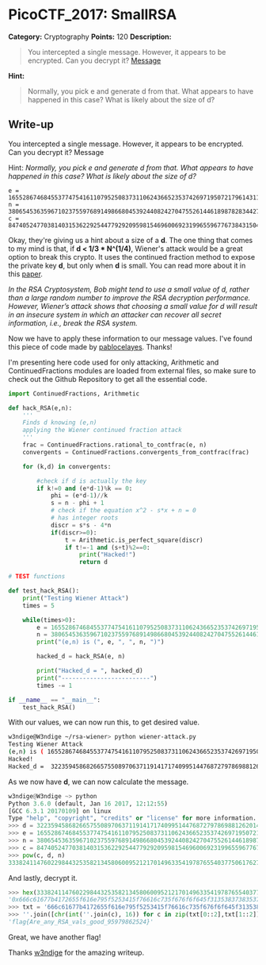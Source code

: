 # PicoCTF_2017: SmallRSA

**Category:** Cryptography
**Points:** 120
**Description:**

>You intercepted a single message. However, it appears to be encrypted. Can you decrypt it? [Message](clue.txt)

**Hint:**

>Normally, you pick e and generate d from that. What appears to have happened in this case? What is likely about the size of d?

## Write-up

You intercepted a single message. However, it appears to be encrypted. Can you decrypt it? Message

Hint:  _Normally, you pick e and generate d from that. What appears to have happened in this case? What is likely about the size of d?_

```text
e = 165528674684553774754161107952508373110624366523537426971950721796143115780129435315899759675151336726943047090419484833345443949104434072639959175019000332954933802344468968633829926100061874628202284567388558408274913523076548466524630414081156553457145524778651651092522168245814433643807177041677885126141
n = 380654536359671023755976891498668045392440824270475526144618987828344270045182740160077144588766610702530210398859909208327353118643014342338185873507801667054475298636689473117890228196755174002229463306397132008619636921625801645435089242900101841738546712222819150058222758938346094596787521134065656721069
c = 84740524770381403153622925447792920959815469600692319965596776738431504244164788253920072346154965475345520986566261139605189850053220984036986688956922312943484012082747435674795128749623149324459566588589685250817942108728364336944750553593289462772627326115549452684668188298340307743571301091011089977112
```

Okay, they're giving us a hint about a size of a  **d**. The one thing that comes to my mind is that, if  **d < 1/3 * N^(1/4)**, Wiener's attack would be a great option to break this crypto. It uses the continued fraction method to expose the private key  **d**, but only when  **d**  is small. You can read more about it in this  [paper](https://www.iacr.org/archive/pkc2004/29470001/29470001.pdf).

_In the RSA Cryptosystem, Bob might tend to use a small value of d, rather than a large random number to improve the RSA decryption performance. However, Wiener’s attack shows that choosing a small value for d will result in an insecure system in which an attacker can recover all secret information, i.e., break the RSA system._

Now we have to apply these information to our message values. I've found this piece of code made by  [pablocelayes](https://github.com/pablocelayes/rsa-wiener-attack). Thanks!

I'm presenting here code used for only attacking, Arithmetic and ContinuedFractions modules are loaded from external files, so make sure to check out the Github Repository to get all the essential code.

```python
import ContinuedFractions, Arithmetic

def hack_RSA(e,n):
    '''
    Finds d knowing (e,n)
    applying the Wiener continued fraction attack
    '''
    frac = ContinuedFractions.rational_to_contfrac(e, n)
    convergents = ContinuedFractions.convergents_from_contfrac(frac)

    for (k,d) in convergents:

        #check if d is actually the key
        if k!=0 and (e*d-1)%k == 0:
            phi = (e*d-1)//k
            s = n - phi + 1
            # check if the equation x^2 - s*x + n = 0
            # has integer roots
            discr = s*s - 4*n
            if(discr>=0):
                t = Arithmetic.is_perfect_square(discr)
                if t!=-1 and (s+t)%2==0:
                    print("Hacked!")
                    return d

# TEST functions

def test_hack_RSA():
    print("Testing Wiener Attack")
    times = 5

    while(times>0):
        e = 165528674684553774754161107952508373110624366523537426971950721796143115780129435315899759675151336726943047090419484833345443949104434072639959175019000332954933802344468968633829926100061874628202284567388558408274913523076548466524630414081156553457145524778651651092522168245814433643807177041677885126141
        n = 380654536359671023755976891498668045392440824270475526144618987828344270045182740160077144588766610702530210398859909208327353118643014342338185873507801667054475298636689473117890228196755174002229463306397132008619636921625801645435089242900101841738546712222819150058222758938346094596787521134065656721069
        print("(e,n) is (", e, ", ", n, ")")

        hacked_d = hack_RSA(e, n)

        print("Hacked_d = ", hacked_d)
        print("-------------------------")
        times -= 1

if __name__ == "__main__":
    test_hack_RSA()
```

With our values, we can now run this, to get desired value.

```bash
w3ndige@W3ndige ~/rsa-wiener> python wiener-attack.py
Testing Wiener Attack
(e,n) is ( 165528674684553774754161107952508373110624366523537426971950721796143115780129435315899759675151336726943047090419484833345443949104434072639959175019000332954933802344468968633829926100061874628202284567388558408274913523076548466524630414081156553457145524778651651092522168245814433643807177041677885126141 ,  380654536359671023755976891498668045392440824270475526144618987828344270045182740160077144588766610702530210398859909208327353118643014342338185873507801667054475298636689473117890228196755174002229463306397132008619636921625801645435089242900101841738546712222819150058222758938346094596787521134065656721069 )
Hacked!
Hacked_d =  3223594586826657550897063711914171740995144768727978698812620148084071525621
```

As we now have  **d**, we can now calculate the message.

```python
w3ndige@W3ndige ~> python
Python 3.6.0 (default, Jan 16 2017, 12:12:55)
[GCC 6.3.1 20170109] on linux
Type "help", "copyright", "credits" or "license" for more information.
>>> d = 3223594586826657550897063711914171740995144768727978698812620148084071525621
>>> e = 165528674684553774754161107952508373110624366523537426971950721796143115780129435315899759675151336726943047090419484833345443949104434072639959175019000332954933802344468968633829926100061874628202284567388558408274913523076548466524630414081156553457145524778651651092522168245814433643807177041677885126141
>>> n = 380654536359671023755976891498668045392440824270475526144618987828344270045182740160077144588766610702530210398859909208327353118643014342338185873507801667054475298636689473117890228196755174002229463306397132008619636921625801645435089242900101841738546712222819150058222758938346094596787521134065656721069
>>> c = 84740524770381403153622925447792920959815469600692319965596776738431504244164788253920072346154965475345520986566261139605189850053220984036986688956922312943484012082747435674795128749623149324459566588589685250817942108728364336944750553593289462772627326115549452684668188298340307743571301091011089977112
>>> pow(c, d, n)
3338241147602298443253582134580600952121701496335419787655403775061762704160368620726916691837
```

And lastly, decrypt it.

```python
>>> hex(3338241147602298443253582134580600952121701496335419787655403775061762704160368620726916691837)
'0x666c61677b4172655f616e795f5253415f76616c735f676f6f645f31353837383537303537377d'
>>> txt = '666c61677b4172655f616e795f5253415f76616c735f676f6f645f31353837383537303537377d'
>>> ''.join([chr(int(''.join(c), 16)) for c in zip(txt[0::2],txt[1::2])])
'flag{Are_any_RSA_vals_good_95979862524}'
```

Great, we have another flag!

Thanks [w3ndige](https://www.rootnetsec.com/picoctf-smallrsa/) for the amazing writeup.
<!--stackedit_data:
eyJoaXN0b3J5IjpbLTE3NzM5MTkwMDRdfQ==
-->